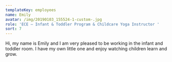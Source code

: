 ```yaml
---
templateKey: employees
name: Emily
avatar: /img/20190103_155524-1-custom-.jpg
role: 'ECE – Infant & Toddler Program & Childcare Yoga Instructor '
sort: 7
---
```

Hi, my name is Emily and I am very pleased to be working in the infant and toddler room. I have my own little one and enjoy watching children learn and grow.
